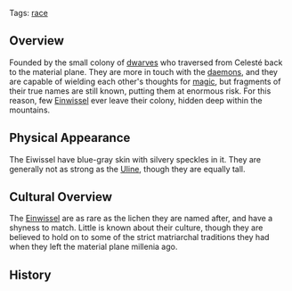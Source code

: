Tags: [race](Races)

## Overview

Founded by the small colony of [dwarves](Dwarves) who traversed from Celesté back to the material plane. They are more in touch with the [daemons](Daemons), and they are capable of wielding each other's thoughts for [magic](Magic), but fragments of their true names are still known, putting them at enormous risk. For this reason, few [Einwissel](Einwissel) ever leave their colony, hidden deep within the mountains.

## Physical Appearance

The Eiwissel have blue-gray skin with silvery speckles in it. They are generally not as strong as the [Uline](Uline), though they are equally tall.

## Cultural Overview

The [Einwissel](Einwissel) are as rare as the lichen they are named after, and have a shyness to match. Little is known about their culture, though they are believed to hold on to some of the strict matriarchal traditions they had when they left the material plane millenia ago.

## History


